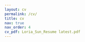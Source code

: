 ```yaml
---
layout: cv
permalink: /cv/
title: cv
nav: true
nav_order: 4
cv_pdf: Loria_Sun_Resume latest.pdf
---
```

